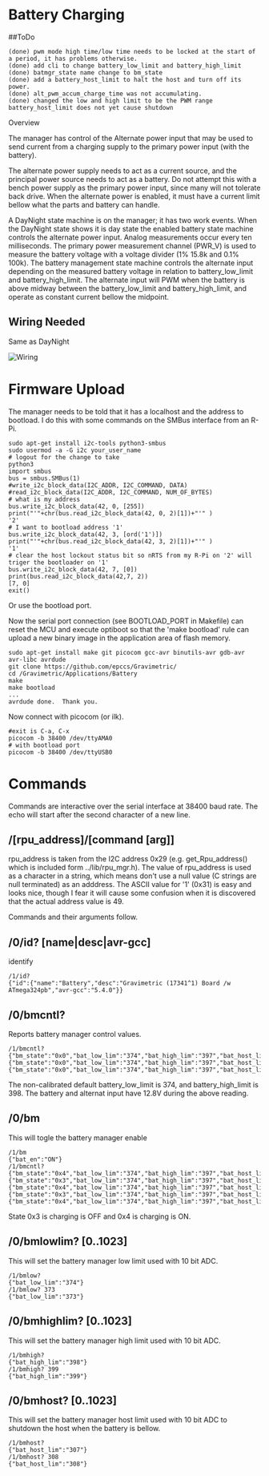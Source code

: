 # Battery Charging

##ToDo

```
(done) pwm mode high time/low time needs to be locked at the start of a period, it has problems otherwise.
(done) add cli to change battery_low_limit and battery_high_limit
(done) batmgr_state name change to bm_state
(done) add a battery_host_limit to halt the host and turn off its power.
(done) alt_pwm_accum_charge_time was not accumulating.
(done) changed the low and high limit to be the PWM range
battery_host_limit does not yet cause shutdown
```


 Overview

The manager has control of the Alternate power input that may be used to send current from a charging supply to the primary power input (with the battery). 

The alternate power supply needs to act as a current source, and the principal power source needs to act as a battery. Do not attempt this with a bench power supply as the primary power input, since many will not tolerate back drive. When the alternate power is enabled, it must have a current limit bellow what the parts and battery can handle.

A DayNight state machine is on the manager; it has two work events. When the DayNight state shows it is day state the enabled battery state machine controls the alternate power input. Analog measurements occur every ten milliseconds. The primary power measurement channel (PWR_V) is used to measure the battery voltage with a voltage divider (1% 15.8k and 0.1% 100k). The battery management state machine controls the alternate input depending on the measured battery voltage in relation to battery_low_limit and battery_high_limit. The alternate input will PWM when the battery is above midway between the battery_low_limit and battery_high_limit, and operate as constant current bellow the midpoint. 


## Wiring Needed

Same as DayNight

![Wiring](../DayNight/Setup/AuxilaryWiring.png)


# Firmware Upload

The manager needs to be told that it has a localhost and the address to bootload. I do this with some commands on the SMBus interface from an R-Pi.

``` 
sudo apt-get install i2c-tools python3-smbus
sudo usermod -a -G i2c your_user_name
# logout for the change to take
python3
import smbus
bus = smbus.SMBus(1)
#write_i2c_block_data(I2C_ADDR, I2C_COMMAND, DATA)
#read_i2c_block_data(I2C_ADDR, I2C_COMMAND, NUM_OF_BYTES)
# what is my address
bus.write_i2c_block_data(42, 0, [255])
print("'"+chr(bus.read_i2c_block_data(42, 0, 2)[1])+"'" )
'2'
# I want to bootload address '1'
bus.write_i2c_block_data(42, 3, [ord('1')])
print("'"+chr(bus.read_i2c_block_data(42, 3, 2)[1])+"'" )
'1'
# clear the host lockout status bit so nRTS from my R-Pi on '2' will triger the bootloader on '1'
bus.write_i2c_block_data(42, 7, [0])
print(bus.read_i2c_block_data(42,7, 2))
[7, 0]
exit()
```

Or use the bootload port.

Now the serial port connection (see BOOTLOAD_PORT in Makefile) can reset the MCU and execute optiboot so that the 'make bootload' rule can upload a new binary image in the application area of flash memory.

``` 
sudo apt-get install make git picocom gcc-avr binutils-avr gdb-avr avr-libc avrdude
git clone https://github.com/epccs/Gravimetric/
cd /Gravimetric/Applications/Battery
make
make bootload
...
avrdude done.  Thank you.
``` 

Now connect with picocom (or ilk).


``` 
#exit is C-a, C-x
picocom -b 38400 /dev/ttyAMA0
# with bootload port
picocom -b 38400 /dev/ttyUSB0
``` 

# Commands

Commands are interactive over the serial interface at 38400 baud rate. The echo will start after the second character of a new line. 


## /\[rpu_address\]/\[command \[arg\]\]

rpu_address is taken from the I2C address 0x29 (e.g. get_Rpu_address() which is included form ../lib/rpu_mgr.h). The value of rpu_address is used as a character in a string, which means don't use a null value (C strings are null terminated) as an adddress. The ASCII value for '1' (0x31) is easy and looks nice, though I fear it will cause some confusion when it is discovered that the actual address value is 49.

Commands and their arguments follow.


## /0/id? \[name|desc|avr-gcc\]

identify 

``` 
/1/id?
{"id":{"name":"Battery","desc":"Gravimetric (17341^1) Board /w ATmega324pb","avr-gcc":"5.4.0"}}
```

##  /0/bmcntl?

Reports battery manager control values. 

``` 
/1/bmcntl?
{"bm_state":"0x0","bat_low_lim":"374","bat_high_lim":"397","bat_host_lim":"307","adc_pwr_v":"387","adc_alt_v":"0","pwm_timer":"0","dn_timer":"13810335"}
{"bm_state":"0x0","bat_low_lim":"374","bat_high_lim":"397","bat_host_lim":"307","adc_pwr_v":"386","adc_alt_v":"0","pwm_timer":"0","dn_timer":"13815335"}
{"bm_state":"0x0","bat_low_lim":"374","bat_high_lim":"397","bat_host_lim":"307","adc_pwr_v":"387","adc_alt_v":"0","pwm_timer":"0","dn_timer":"13820334"}
``` 

The non-calibrated default battery_low_limit is 374, and battery_high_limit is 398. The battery and alternat input have 12.8V during the above reading.

##  /0/bm

This will togle the battery manager enable

``` 
/1/bm
{"bat_en":"ON"}
/1/bmcntl?
{"bm_state":"0x4","bat_low_lim":"374","bat_high_lim":"397","bat_host_lim":"307","adc_pwr_v":"386","adc_alt_v":"258","pwm_timer":"6023","dn_timer":"47679"}
{"bm_state":"0x3","bat_low_lim":"374","bat_high_lim":"397","bat_host_lim":"307","adc_pwr_v":"385","adc_alt_v":"258","pwm_timer":"8891","dn_timer":"52676"}
{"bm_state":"0x4","bat_low_lim":"374","bat_high_lim":"397","bat_host_lim":"307","adc_pwr_v":"386","adc_alt_v":"258","pwm_timer":"10803","dn_timer":"57676"}
{"bm_state":"0x3","bat_low_lim":"374","bat_high_lim":"397","bat_host_lim":"307","adc_pwr_v":"385","adc_alt_v":"258","pwm_timer":"13671","dn_timer":"62675"}
{"bm_state":"0x4","bat_low_lim":"374","bat_high_lim":"397","bat_host_lim":"307","adc_pwr_v":"386","adc_alt_v":"258","pwm_timer":"15583","dn_timer":"67674"}
```
State 0x3 is charging is OFF and 0x4 is charging is ON.


##  /0/bmlowlim? \[0..1023\]

This will set the battery manager low limit used with 10 bit ADC.

``` 
/1/bmlow?
{"bat_low_lim":"374"}
/1/bmlow? 373
{"bat_low_lim":"373"}
```

##  /0/bmhighlim? \[0..1023\]

This will set the battery manager high limit used with 10 bit ADC.

``` 
/1/bmhigh?
{"bat_high_lim":"398"}
/1/bmhigh? 399
{"bat_high_lim":"399"}
```


##  /0/bmhost? \[0..1023\]

This will set the battery manager host limit used with 10 bit ADC to shutdown the host when the battery is bellow.

``` 
/1/bmhost?
{"bat_host_lim":"307"}
/1/bmhost? 308
{"bat_host_lim":"308"}
```
